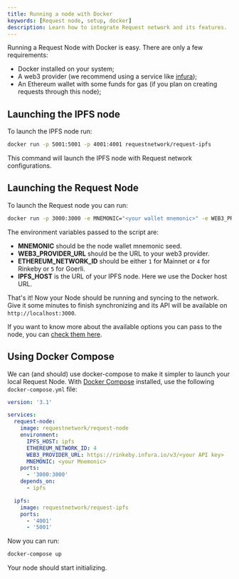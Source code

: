```yaml
---
title: Running a node with Docker
keywords: [Request node, setup, docker]
description: Learn how to integrate Request network and its features.
---
```


Running a Request Node with Docker is easy. There are only a few requirements:

- Docker installed on your system;
- A web3 provider (we recommend using a service like [infura](https://infura.io));
- An Ethereum wallet with some funds for gas (if you plan on creating requests through this node);

## Launching the IPFS node

To launch the IPFS node run:

```bash
docker run -p 5001:5001 -p 4001:4001 requestnetwork/request-ipfs
```

This command will launch the IPFS node with Request network configurations.

## Launching the Request Node

To launch the Request node you can run:

```bash
docker run -p 3000:3000 -e MNEMONIC="<your wallet mnemonic>" -e WEB3_PROVIDER_URL="<your web3 provider url>" -e ETHEREUM_NETWORK_ID="<ethereum network id>" -e IPFS_HOST="host.docker.internal"  requestnetwork/request-node
```

The environment variables passed to the script are:

- **MNEMONIC** should be the node wallet mnemonic seed.
- **WEB3_PROVIDER_URL** should be the URL to your web3 provider.
- **ETHEREUM_NETWORK_ID** should be either `1` for Mainnet or `4` for Rinkeby or `5` for Goerli.
- **IPFS_HOST** is the URL of your IPFS node. Here we use the Docker host URL.

That's it! Now your Node should be running and syncing to the network.
Give it some minutes to finish synchronizing and its API will be available on `http://localhost:3000`.

If you want to know more about the available options you can pass to the node, you can [check them here](https://github.com/RequestNetwork/requestNetwork/tree/master/packages/request-node#options).

## Using Docker Compose

We can (and should) use docker-compose to make it simpler to launch your local Request Node.
With [Docker Compose](https://docs.docker.com/compose/) installed, use the following `docker-compose.yml` file:

```yml
version: '3.1'

services:
  request-node:
    image: requestnetwork/request-node
    environment:
      IPFS_HOST: ipfs
      ETHEREUM_NETWORK_ID: 4
      WEB3_PROVIDER_URL: https://rinkeby.infura.io/v3/<your API key>
      MNEMONIC: <your Mnemonic>
    ports:
      - '3000:3000'
    depends_on:
      - ipfs

  ipfs:
    image: requestnetwork/request-ipfs
    ports:
      - '4001'
      - '5001'
```

Now you can run:

```bash
docker-compose up
```

Your node should start initializing.
